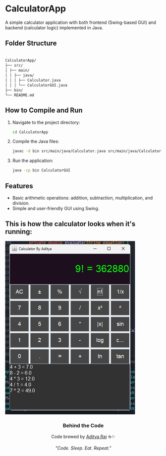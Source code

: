 # CalculatorApp

A simple calculator application with both frontend (Swing-based GUI) and backend (calculator logic) implemented in Java.

## Folder Structure

```

CalculatorApp/
├── src/
│ ├── main/
│ │ ├── java/
│ │ │ ├── Calculator.java
│ │ │ └── CalculatorGUI.java
├── bin/
└── README.md
```

## How to Compile and Run

1. Navigate to the project directory:
   ```sh
   cd CalculatorApp
   ```

2. Compile the Java files:
   ```sh
   javac -d bin src/main/java/Calculator.java src/main/java/CalculatorGUI.java
   ```

3. Run the application:
   ```sh
   java -cp bin CalculatorGUI
   ```

## Features

- Basic arithmetic operations: addition, subtraction, multiplication, and division.
- Simple and user-friendly GUI using Swing.

## This is how the calculator looks when it's running:

![Example Image](https://github.com/AdityaRaj81/CalculatorApp/blob/main/Screenshot.png)


<div align="center">

### Behind the Code

Code brewed by [Aditya Raj](https://github.com/adityaraj81) ☕✨  

_"Code. Sleep. Eat. Repeat."_

</div>


